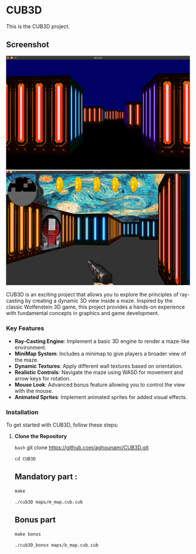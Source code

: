 # CUB3D

This is the CUB3D project.

## Screenshot

![Image 1](https://github.com/aghounami/CUB3D/raw/master/images/image1.png)
![Image 1](https://github.com/aghounami/CUB3D/raw/master/images/image2.png)


CUB3D is an exciting project that allows you to explore the principles of ray-casting by creating a dynamic 3D view inside a maze. Inspired by the classic Wolfenstein 3D game, this project provides a hands-on experience with fundamental concepts in graphics and game development.

### Key Features

- **Ray-Casting Engine**: Implement a basic 3D engine to render a maze-like environment.
- **MiniMap System**: Includes a minimap to give players a broader view of the maze.
- **Dynamic Textures**: Apply different wall textures based on orientation.
- **Realistic Controls**: Navigate the maze using WASD for movement and arrow keys for rotation.
- **Mouse Look**: Advanced bonus feature allowing you to control the view with the mouse.
- **Animated Sprites**: Implement animated sprites for added visual effects.

### Installation

To get started with CUB3D, follow these steps:

1. **Clone the Repository**

   ``bash``
   git clone https://github.com/aghounami/CUB3D.git
   <pre><code>cd CUB3D</code></pre>
   ## Mandatory part :
   <pre><code>make</code></pre>
   <pre><code>./cub3D maps/m_map.cub.cub </code></pre>
   ## Bonus part
   <pre><code>make bonus</code></pre>
   <pre><code>./cub3D_bonus maps/b_map.cub.cub </code></pre>
